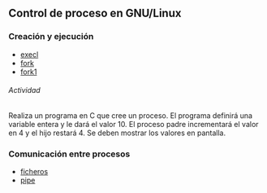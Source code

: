 ## Control de proceso en GNU/Linux

### Creación y ejecución
- [execl]()
- [fork]()
- [fork1]()

###### Actividad

Realiza un programa en C que cree un proceso. El programa definirá una variable
entera y le dará el valor 10. El proceso padre incrementará el valor en 4 y el hijo
restará 4. Se deben mostrar los valores en pantalla.

### Comunicación entre procesos
- [ficheros]()
- [pipe]()
